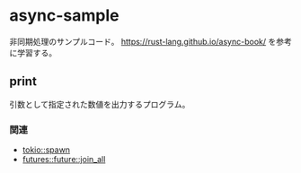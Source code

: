 # async-sample

非同期処理のサンプルコード。
https://rust-lang.github.io/async-book/ を参考に学習する。

## print

引数として指定された数値を出力するプログラム。  

### 関連

- [tokio::spawn](https://docs.rs/tokio/latest/tokio/fn.spawn.html)
- [futures::future::join_all](https://docs.rs/futures/latest/futures/future/fn.join_all.html)
